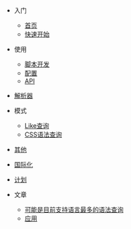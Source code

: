 
- 入门
    - [首页](/zh-Hans/README)
    - [快速开始](/zh-Hans/快速开始)
- 使用
    - [脚本开发](/zh-Hans/脚本开发)
    - [配置](/zh-Hans/配置)
    - <a href="api-docs/index.html" target="blank">API</a>
- [解析器](/zh-Hans/解析器)
- 模式
    - [Like查询](/zh-Hans/模式/like)
    - [CSS语法查询](/zh-Hans/模式/selector)

- [其他](/zh-Hans/其他)
- [国际化](/zh-Hans/国际化)
- [计划](/zh-Hans/计划)

- 文章
    - [可能是目前支持语言最多的语法查询](/zh-Hans/article/code-recycle)
    - [应用](/zh-Hans/article/使用实例.md)
